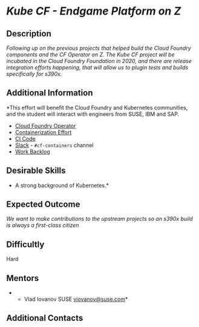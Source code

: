 
# *Kube CF - Endgame Platform on Z*

## Description
*Following up on the previous projects that helped build the Cloud Foundry components and the CF Operator on Z.  The Kube CF project will be incubated in the Cloud Foundry Foundation in 2020, and there are release integration efforts happening, that will allow us to plugin tests and builds specifically for s390x.*

## Additional Information
*This effort will benefit the Cloud Foundry and Kubernetes communities, and the student will interact with engineers from SUSE, IBM and SAP.

* [Cloud Foundry Operator](https://github.com/cloudfoundry-incubator/cf-operator)
* [Containerization Effort](https://docs.google.com/document/d/1_IvFf-cCR4_Hxg-L7Z_R51EKhZfBqlprrs5NgC2iO2w/edit#heading=h.lybtsdyh8res)
* [CI Code](https://github.com/cloudfoundry-incubator/cf-operator-ci)
* [Slack](https://slack.cloudfoundry.org) - `#cf-containers` channel
* [Work Backlog](https://www.pivotaltracker.com/n/projects/2192232)


## Desirable Skills
* A strong background of Kubernetes.*

## Expected Outcome
*We want to make contributions to the upstream projects so an s390x build is always a first-class citizen*

## Difficultly
Hard

## Mentors
  * *	Vlad Iovanov  SUSE  <viovanov@suse.com>*

## Additional Contacts


